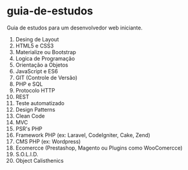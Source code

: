 # guia-de-estudos
Guia de estudos para um desenvolvedor web iniciante.

1.  Desing de Layout
2.  HTML5 e CSS3
3.  Materialize ou Bootstrap
4.  Logica de Programação
5.  Orientação a Objetos
6.  JavaScript e ES6
7.  GIT (Controle de Versão)
8.  PHP e SQL
9.  Protocolo HTTP
10. REST
11. Teste automatizado
12. Design Patterns
13. Clean Code
14. MVC
15. PSR's PHP
16. Framework PHP (ex: Laravel, CodeIgniter, Cake, Zend)
17. CMS PHP (ex: Wordpress)
18. Ecomercce (Prestashop, Magento ou Plugins como WooComercce)
19. S.O.L.I.D.
20. Object Calisthenics
